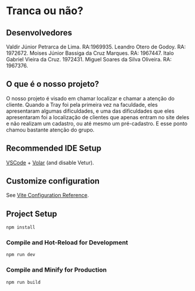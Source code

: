 # Tranca ou não?

## Desenvolvedores
Valdir Júnior Petrarca de Lima. RA:1969935.
Leandro Otero de Godoy. RA: 1972672.
Moises Júnior Bassiga da Cruz Marques. RA: 1967447.
Italo Gabriel Vieira da Cruz. 1972431.
Miguel Soares da Silva Oliveira. RA: 1967376.

## O que é o nosso projeto?
O nosso projeto é visado em chamar localizar e chamar a atenção do cliente. Quando a Tray foi pela primeira vez na faculdade, eles apresentaram algumas dificuldades, e uma das dificuldades que eles apresentaram foi a localização de clientes que apenas entram no site deles e não realizam um cadastro, ou até mesmo um pré-cadastro. E esse ponto chamou bastante atenção do grupo. 

## Recommended IDE Setup

[VSCode](https://code.visualstudio.com/) + [Volar](https://marketplace.visualstudio.com/items?itemName=Vue.volar) (and disable Vetur).

## Customize configuration

See [Vite Configuration Reference](https://vitejs.dev/config/).

## Project Setup

```sh
npm install
```

### Compile and Hot-Reload for Development

```sh
npm run dev
```

### Compile and Minify for Production

```sh
npm run build
```
